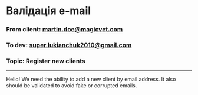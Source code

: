 # Валідація e-mail
### From client: martin.doe@magicvet.com
### To dev: super.lukianchuk2010@gmail.com
### Topic: Register new clients
___
Hello! We need the ability to add a new client by email address. It also should be validated 
to avoid fake or corrupted emails.
